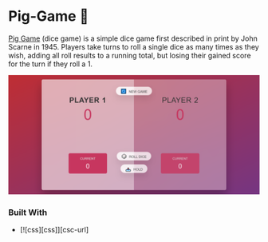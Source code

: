 # Pig-Game 🐷

[Pig Game](https://shakiba-vakili.github.io/Pig-Game/) (dice game) is a simple dice game first described in print by John Scarne in 1945.
Players take turns to roll a single dice as many times as they wish, adding all roll results to a running total, but losing their gained score for the turn if they roll a 1.



<img src="img/pig-game-demo.png" alt="Aimeos logo" title="Aimeos"  />

### Built With


* [![css][css]][csc-url]
<!-- * [![React][React.js]][React-url]
* [![Vue][Vue.js]][Vue-url]
* [![Angular][Angular.io]][Angular-url]
* [![Svelte][Svelte.dev]][Svelte-url]
* [![Laravel][Laravel.com]][Laravel-url]
* [![Bootstrap][Bootstrap.com]][Bootstrap-url]
* [![JQuery][JQuery.com]][JQuery-url] -->
